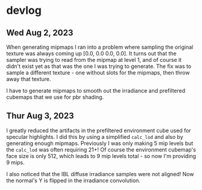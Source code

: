 # devlog

## Wed Aug 2, 2023

When generating mipmaps I ran into a problem where sampling the original texture was always coming up [0.0, 0.0 0.0, 0.0]. It turns out that the sampler was trying to read from the mipmap at level 1, and of course it didn't exist yet as that was the one I was trying to generate. The fix was to sample a different texture - one without slots for the mipmaps, then throw away that texture.

I have to generate mipmaps to smooth out the irradiance and prefiltered cubemaps that we use for pbr shading.

## Thur Aug 3, 2023

I greatly reduced the artifacts in the prefiltered environment cube used for specular highlights.
I did this by using a simplified `calc_lod` and also by generating enough mipmaps.
Previously I was only making 5 mip levels but the `calc_lod` was often requiring 21+!
Of course the environment cubemap's face size is only 512, which leads to 9 mip levels total - so now I'm providing 9 mips.

I also noticed that the IBL diffuse irradiance samples were not aligned! Now the normal's Y is flipped in the irradiance convolution.
